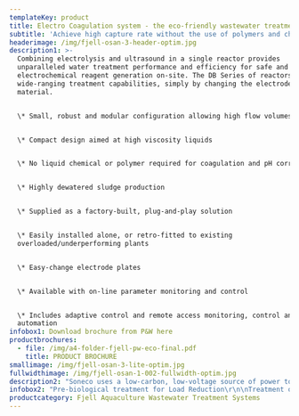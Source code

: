 ```yaml
---
templateKey: product
title: Electro Coagulation system - the eco-friendly wastewater treatment.
subtitle: 'Achieve high capture rate without the use of polymers and chemicals. '
headerimage: /img/fjell-osan-3-header-optim.jpg
description1: >-
  Combining electrolysis and ultrasound in a single reactor provides
  unparalleled water treatment performance and efficiency for safe and effective
  electrochemical reagent generation on-site. The DB Series of reactors have
  wide-ranging treatment capabilities, simply by changing the electrode
  material.


  \* Small, robust and modular configuration allowing high flow volumes


  \* Compact design aimed at high viscosity liquids


  \* No liquid chemical or polymer required for coagulation and pH correction


  \* Highly dewatered sludge production


  \* Supplied as a factory-built, plug-and-play solution


  \* Easily installed alone, or retro-fitted to existing
  overloaded/underperforming plants


  \* Easy-change electrode plates


  \* Available with on-line parameter monitoring and control


  \* Includes adaptive control and remote access monitoring, control and
  automation
infobox1: Download brochure from P&W here
productbrochures:
  - file: /img/a4-folder-fjell-pw-eco-final.pdf
    title: PRODUCT BROCHURE
smallimage: /img/fjell-osan-3-lite-optim.jpg
fullwidthimage: /img/fjell-osan-1-002-fullwidth-optim.jpg
description2: "Soneco uses a low-carbon, low-voltage source of power to obtain the safe and controlled generation of water treatment reagents on-site.\r\n\n\rReactive water treatment reagents are metered precisely and directly into the process stream – simply by varying the electric current that is applied to the electrodes, in a controlled and calculated manner. This novel, fast and controllable treatment system uses a state-of-the-art, in-house designed Power Control System (PSU) to ensure fine-control of the system and its ancillaries and ensuring high-efficiency and reliability."
infobox2: "Pre-biological treatment for Load Reduction\r\n\nTreatment of Recalcitrant Organics\r\n\nPhosphorus and Nutrient Removal\r\n\nTertiary & Quaternary Treatment\r\n\nWater Recovery & Re-use\r\n\nSludge Enrichment"
productcategory: Fjell Aquaculture Wastewater Treatment Systems
---
```


